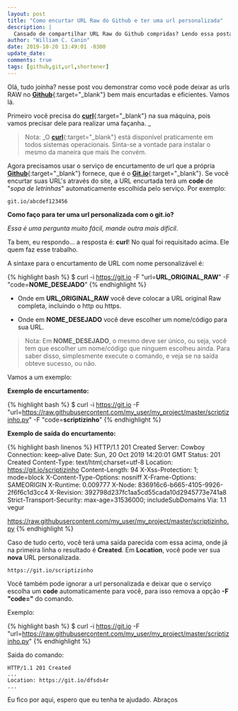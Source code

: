 ```yaml
---
layout: post
title: "Como encurtar URL Raw do Github e ter uma url personalizada"
description: |
  Cansado de compartilhar URL Raw do Github compridas? Lendo essa postagem você vai contornar isso.
author: "William C. Canin"
date: 2019-10-20 13:49:01 -0300
update_date:
comments: true
tags: [github,git,url,shortener]
---
```



Olá, tudo joinha? nesse post vou demonstrar como você pode deixar as urls RAW no [**Github**](https://github.com){:target="_blank"} bem mais encurtadas e eficientes. Vamos lá.

Primeiro você precisa do [**curl**](https://curl.haxx.se/){:target="_blank"} na sua máquina, pois vamos precisar dele para realizar uma façanha. _

>  Nota: _O [**curl**](https://curl.haxx.se/){:target="_blank"} está disponível praticamente em todos sistemas operacionais. Sinta-se a vontade para instalar o mesmo da maneira que mais lhe convém.

Agora precisamos usar o serviço de encurtamento de url que a própria [**Github**](https://github.com){:target="_blank"} fornece, que é o [**Git.io**](https://git.io){:target="_blank"}. Se você encurtar suas URL's através do site, a URL encurtada terá um **code** de "*sopa de letrinhas*" automaticamente escolhida pelo serviço. Por exemplo:

```shell
git.io/abcdef123456
```

**Como faço para ter uma url personalizada com o git.io?**

*Essa é uma pergunta muito fácil, mande outra mais difícil*.

Ta bem, eu respondo... a resposta é: **curl**! No qual foi requisitado acima. Ele quem faz esse trabalho.

A sintaxe para o encurtamento de URL com nome personalizável é:

{% highlight bash  %}
$ curl -i https://git.io -F "url=**URL_ORIGINAL_RAW**" -F "code=**NOME_DESEJADO**"
{% endhighlight %}

- Onde em **URL_ORIGINAL_RAW** você deve colocar a URL original Raw completa, incluindo o http ou https.

- Onde em **NOME_DESEJADO** você deve escolher um nome/código para sua URL.

>  Nota: Em **NOME_DESEJADO**, o mesmo deve ser único, ou seja, você tem que escolher um nome/código que ninguem escolheu ainda. Para saber disso, simplesmente execute o comando, e veja se na saída obteve sucesso, ou não.

Vamos a um exemplo:

**Exemplo de encurtamento:**

{% highlight bash  %}
$ curl -i https://git.io -F "url=https://raw.githubusercontent.com/my_user/my_project/master/scriptizinho.py" -F "code=**scriptizinho**"
{% endhighlight %}

**Exemplo de saída do encurtamento:**

{% highlight bash linenos %}
HTTP/1.1 201 Created
Server: Cowboy
Connection: keep-alive
Date: Sun, 20 Oct 2019 14:20:01 GMT
Status: 201 Created
Content-Type: text/html;charset=utf-8
Location: https://git.io/scriptizinho
Content-Length: 94
X-Xss-Protection: 1; mode=block
X-Content-Type-Options: nosniff
X-Frame-Options: SAMEORIGIN
X-Runtime: 0.009777
X-Node: 836916c6-b665-4105-9926-2f6f6c1d3cc4
X-Revision: 392798d237fc1aa5cd55cada10d2945773e741a8
Strict-Transport-Security: max-age=31536000; includeSubDomains
Via: 1.1 vegur

https://raw.githubusercontent.com/my_user/my_project/master/scriptizinho.py
{% endhighlight %}

Caso de tudo certo, você terá uma saída parecida com essa acima, onde já na primeira linha o resultado é **Created**. Em **Location**, você pode ver sua **nova** URL personalizada.

```shell
https://git.io/scriptizinho
```

Você também pode ignorar a url personalizada e deixar que o serviço escolha um **code** automaticamente para você, para isso remova a opção **-F "code="** do comando.

Exemplo:

{% highlight bash  %}
$ curl -i https://git.io -F "url=https://raw.githubusercontent.com/my_user/my_project/master/scriptizinho.py"
{% endhighlight %}

Saida do comando:

```shell
HTTP/1.1 201 Created
...
Location: https://git.io/dfsds4r
...
```

Eu fico por aqui, espero que eu tenha te ajudado. Abraços
